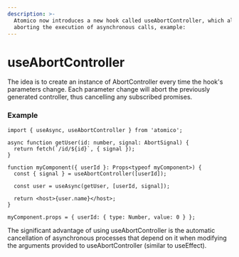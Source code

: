 ```yaml
---
description: >-
  Atomico now introduces a new hook called useAbortController, which allows
  aborting the execution of asynchronous calls, example:
---
```


# useAbortController

The idea is to create an instance of AbortController every time the hook's parameters change. Each parameter change will abort the previously generated controller, thus cancelling any subscribed promises.

### Example

```tsx
import { useAsync, useAbortController } from 'atomico';

async function getUser(id: number, signal: AbortSignal) {
  return fetch(`/id/${id}`, { signal });
}

function myComponent({ userId }: Props<typeof myComponent>) {
  const { signal } = useAbortController([userId]);

  const user = useAsync(getUser, [userId, signal]);

  return <host>{user.name}</host>;
}

myComponent.props = { userId: { type: Number, value: 0 } };
```

The significant advantage of using useAbortController is the automatic cancellation of asynchronous processes that depend on it when modifying the arguments provided to useAbortController (similar to useEffect).





